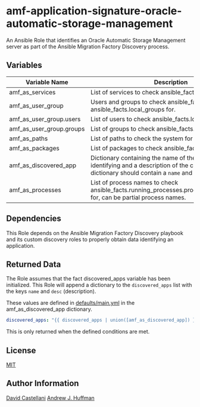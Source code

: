 # amf-application-signature-oracle-automatic-storage-management
An Ansible Role that identifies an Oracle Automatic Storage Management server as part of the Ansible Migration Factory Discovery process.

## Variables
| Variable Name | Description | Type |
| --- | --- | :---: |
| amf_as_services | List of services to check ansible_facts.services for | list |
| amf_as_user_group | Users and groups to check ansible_facts.local_users and ansible_facts.local_groups for. | dictionary |
| amf_as_user_group.users | List of users to check ansible_facts.local_users for | list |
| amf_as_user_group.groups | List of groups to check ansible_facts.local_groups for | list |
| amf_as_paths | List of paths to check the system for | list |
| amf_as_packages | List of packages to check ansible_facts.packages for. | list |
| amf_as_discovered_app | Dictionary containing the name of the application we are identifying and a description of the classification. The dictionary should contain a `name` and `desc` key | dictionary |
| amf_as_processes | List of process names to check ansible_facts.running_processes.processes[*].command for, can be partial process names.| list |

## Dependencies
This Role depends on the Ansible Migration Factory Discovery playbook and its custom discovery roles to properly obtain data identifying an application.

## Returned Data
The Role assumes that the fact discovered_apps variable has been initialized.  This Role will append a dictionary to the `discovered_apps` list with the keys `name` and `desc` (description).

These values are defined in [defaults/main.yml](defaults/main.yml) in the amf_as_discovered_app dictionary.

```yaml
discovered_apps: "{{ discovered_apps | union([amf_as_discovered_app]) }}"
```
This is only returned when the defined conditions are met.

## License
[MIT](LICENSE)

## Author Information
[David Castellani](mailto:dave@redhat.com)
[Andrew J. Huffman](mailto:huffy@redhat.com)